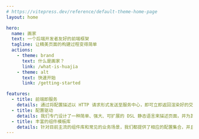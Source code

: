 ```yaml
---
# https://vitepress.dev/reference/default-theme-home-page
layout: home

hero:
  name: 画家
  text: 一个后端开发者友好的前端框架
  tagline: 让精美页面的构建过程变得简单
  actions:
    - theme: brand
      text: 什么是画家？
      link: /what-is-huajia
    - theme: alt
      text: 快速开始
      link: /getting-started

features:
  - title: 前端即服务
    details: 通过将配置描述以 HTTP 请求形式发送至服务中心，即可立即返回渲染好的交互页面，无需任何其他准备。
  - title: 配置驱动
    details: 我们专门设计了一种简单、强大、可扩展的 DSL 静态语言来描述页面，并为其提供了智能，高效的书写体验。
  - title: 丰富的组件模板库
    details: 针对目前主流的组件库和常见的业务场景，我们都提供了相应的配置集合，并且支持用户自定义。
---
```


